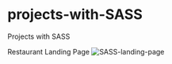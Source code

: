 # projects-with-SASS
Projects with SASS

Restaurant Landing Page
![SASS-landing-page](https://github.com/AJosafatTG/projects-with-SASS/assets/65469726/073a3707-c120-4fa2-b613-2bdf025715e4)
